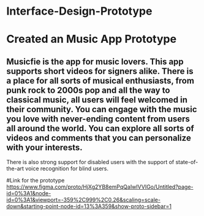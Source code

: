 # Interface-Design-Prototype
# Created an Music App Prototype 
## Musicfie is the app for music lovers. This app supports short videos for signers alike. There is a place for all sorts of musical enthusiasts, from punk rock to 2000s pop and all the way to classical music, all users will feel welcomed in their community. You can engage with the music you love with never-ending content from users all around the world. You can explore all sorts of videos and comments that you can personalize with your interests.
There is also strong support for disabled users with the support of state-of-the-art voice recognition for blind users.  

#Link for the prototype
https://www.figma.com/proto/HjXg2YB8emPqQaIwIVVIGo/Untitled?page-id=0%3A1&node-id=0%3A1&viewport=-359%2C999%2C0.26&scaling=scale-down&starting-point-node-id=13%3A359&show-proto-sidebar=1
